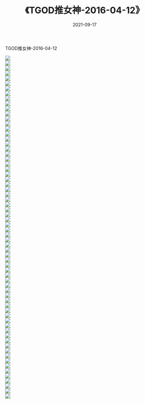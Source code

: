 ﻿---
layout: post
title:  《TGOD推女神-2016-04-12》
date:   2021-09-17
img: http://img.660000.xyz/Sharelink/网络美图/2021/TGOD推女神-2016-04-12/000.jpg
categories: [美女, 清纯, 唯美]
---

TGOD推女神-2016-04-12

  ![](http://img.660000.xyz/Sharelink/网络美图/2021/TGOD推女神-2016-04-12/001.jpg) <br> ![](http://img.660000.xyz/Sharelink/网络美图/2021/TGOD推女神-2016-04-12/002.jpg) <br> ![](http://img.660000.xyz/Sharelink/网络美图/2021/TGOD推女神-2016-04-12/003.jpg) <br> ![](http://img.660000.xyz/Sharelink/网络美图/2021/TGOD推女神-2016-04-12/004.jpg) <br> ![](http://img.660000.xyz/Sharelink/网络美图/2021/TGOD推女神-2016-04-12/005.jpg) <br> ![](http://img.660000.xyz/Sharelink/网络美图/2021/TGOD推女神-2016-04-12/006.jpg) <br> ![](http://img.660000.xyz/Sharelink/网络美图/2021/TGOD推女神-2016-04-12/007.jpg) <br> ![](http://img.660000.xyz/Sharelink/网络美图/2021/TGOD推女神-2016-04-12/008.jpg) <br> ![](http://img.660000.xyz/Sharelink/网络美图/2021/TGOD推女神-2016-04-12/009.jpg) <br> ![](http://img.660000.xyz/Sharelink/网络美图/2021/TGOD推女神-2016-04-12/010.jpg) <br> ![](http://img.660000.xyz/Sharelink/网络美图/2021/TGOD推女神-2016-04-12/011.jpg) <br> ![](http://img.660000.xyz/Sharelink/网络美图/2021/TGOD推女神-2016-04-12/012.jpg) <br> ![](http://img.660000.xyz/Sharelink/网络美图/2021/TGOD推女神-2016-04-12/013.jpg) <br> ![](http://img.660000.xyz/Sharelink/网络美图/2021/TGOD推女神-2016-04-12/014.jpg) <br> ![](http://img.660000.xyz/Sharelink/网络美图/2021/TGOD推女神-2016-04-12/015.jpg) <br> ![](http://img.660000.xyz/Sharelink/网络美图/2021/TGOD推女神-2016-04-12/016.jpg) <br> ![](http://img.660000.xyz/Sharelink/网络美图/2021/TGOD推女神-2016-04-12/017.jpg) <br> ![](http://img.660000.xyz/Sharelink/网络美图/2021/TGOD推女神-2016-04-12/018.jpg) <br> ![](http://img.660000.xyz/Sharelink/网络美图/2021/TGOD推女神-2016-04-12/019.jpg) <br> ![](http://img.660000.xyz/Sharelink/网络美图/2021/TGOD推女神-2016-04-12/020.jpg) <br> ![](http://img.660000.xyz/Sharelink/网络美图/2021/TGOD推女神-2016-04-12/021.jpg) <br> ![](http://img.660000.xyz/Sharelink/网络美图/2021/TGOD推女神-2016-04-12/022.jpg) <br> ![](http://img.660000.xyz/Sharelink/网络美图/2021/TGOD推女神-2016-04-12/023.jpg) <br> ![](http://img.660000.xyz/Sharelink/网络美图/2021/TGOD推女神-2016-04-12/024.jpg) <br> ![](http://img.660000.xyz/Sharelink/网络美图/2021/TGOD推女神-2016-04-12/025.jpg) <br> ![](http://img.660000.xyz/Sharelink/网络美图/2021/TGOD推女神-2016-04-12/026.jpg) <br> ![](http://img.660000.xyz/Sharelink/网络美图/2021/TGOD推女神-2016-04-12/027.jpg) <br> ![](http://img.660000.xyz/Sharelink/网络美图/2021/TGOD推女神-2016-04-12/028.jpg) <br> ![](http://img.660000.xyz/Sharelink/网络美图/2021/TGOD推女神-2016-04-12/029.jpg) <br> ![](http://img.660000.xyz/Sharelink/网络美图/2021/TGOD推女神-2016-04-12/030.jpg) <br> ![](http://img.660000.xyz/Sharelink/网络美图/2021/TGOD推女神-2016-04-12/031.jpg) <br> ![](http://img.660000.xyz/Sharelink/网络美图/2021/TGOD推女神-2016-04-12/032.jpg) <br> ![](http://img.660000.xyz/Sharelink/网络美图/2021/TGOD推女神-2016-04-12/033.jpg) <br> ![](http://img.660000.xyz/Sharelink/网络美图/2021/TGOD推女神-2016-04-12/034.jpg) <br> ![](http://img.660000.xyz/Sharelink/网络美图/2021/TGOD推女神-2016-04-12/035.jpg) <br> ![](http://img.660000.xyz/Sharelink/网络美图/2021/TGOD推女神-2016-04-12/036.jpg) <br> ![](http://img.660000.xyz/Sharelink/网络美图/2021/TGOD推女神-2016-04-12/037.jpg) <br> ![](http://img.660000.xyz/Sharelink/网络美图/2021/TGOD推女神-2016-04-12/038.jpg) <br> ![](http://img.660000.xyz/Sharelink/网络美图/2021/TGOD推女神-2016-04-12/039.jpg) <br> ![](http://img.660000.xyz/Sharelink/网络美图/2021/TGOD推女神-2016-04-12/040.jpg) <br> ![](http://img.660000.xyz/Sharelink/网络美图/2021/TGOD推女神-2016-04-12/041.jpg) <br> ![](http://img.660000.xyz/Sharelink/网络美图/2021/TGOD推女神-2016-04-12/042.jpg) <br> ![](http://img.660000.xyz/Sharelink/网络美图/2021/TGOD推女神-2016-04-12/043.jpg) <br> ![](http://img.660000.xyz/Sharelink/网络美图/2021/TGOD推女神-2016-04-12/044.jpg) <br> ![](http://img.660000.xyz/Sharelink/网络美图/2021/TGOD推女神-2016-04-12/045.jpg) <br> ![](http://img.660000.xyz/Sharelink/网络美图/2021/TGOD推女神-2016-04-12/046.jpg) <br> ![](http://img.660000.xyz/Sharelink/网络美图/2021/TGOD推女神-2016-04-12/047.jpg) <br> ![](http://img.660000.xyz/Sharelink/网络美图/2021/TGOD推女神-2016-04-12/048.jpg) <br> ![](http://img.660000.xyz/Sharelink/网络美图/2021/TGOD推女神-2016-04-12/049.jpg) <br> ![](http://img.660000.xyz/Sharelink/网络美图/2021/TGOD推女神-2016-04-12/050.jpg) <br> ![](http://img.660000.xyz/Sharelink/网络美图/2021/TGOD推女神-2016-04-12/051.jpg) <br> ![](http://img.660000.xyz/Sharelink/网络美图/2021/TGOD推女神-2016-04-12/052.jpg) <br> ![](http://img.660000.xyz/Sharelink/网络美图/2021/TGOD推女神-2016-04-12/053.jpg) <br> ![](http://img.660000.xyz/Sharelink/网络美图/2021/TGOD推女神-2016-04-12/054.jpg) <br> ![](http://img.660000.xyz/Sharelink/网络美图/2021/TGOD推女神-2016-04-12/055.jpg) <br> ![](http://img.660000.xyz/Sharelink/网络美图/2021/TGOD推女神-2016-04-12/056.jpg) <br> ![](http://img.660000.xyz/Sharelink/网络美图/2021/TGOD推女神-2016-04-12/057.jpg) <br> ![](http://img.660000.xyz/Sharelink/网络美图/2021/TGOD推女神-2016-04-12/058.jpg) <br> ![](http://img.660000.xyz/Sharelink/网络美图/2021/TGOD推女神-2016-04-12/059.jpg) <br> ![](http://img.660000.xyz/Sharelink/网络美图/2021/TGOD推女神-2016-04-12/060.jpg) <br> ![](http://img.660000.xyz/Sharelink/网络美图/2021/TGOD推女神-2016-04-12/061.jpg) <br> ![](http://img.660000.xyz/Sharelink/网络美图/2021/TGOD推女神-2016-04-12/062.jpg) <br> ![](http://img.660000.xyz/Sharelink/网络美图/2021/TGOD推女神-2016-04-12/063.jpg) <br> ![](http://img.660000.xyz/Sharelink/网络美图/2021/TGOD推女神-2016-04-12/064.jpg) <br> ![](http://img.660000.xyz/Sharelink/网络美图/2021/TGOD推女神-2016-04-12/065.jpg) <br> ![](http://img.660000.xyz/Sharelink/网络美图/2021/TGOD推女神-2016-04-12/066.jpg) <br> ![](http://img.660000.xyz/Sharelink/网络美图/2021/TGOD推女神-2016-04-12/067.jpg) <br> ![](http://img.660000.xyz/Sharelink/网络美图/2021/TGOD推女神-2016-04-12/068.jpg) <br>